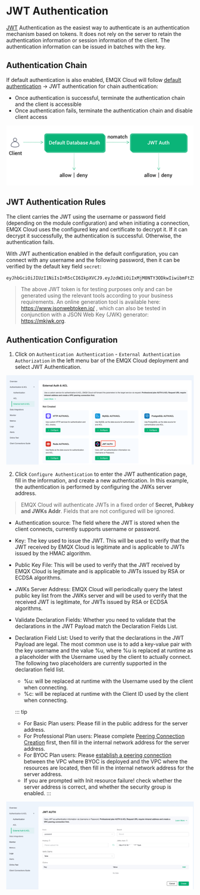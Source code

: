 # JWT Authentication

[JWT](https://jwt.io/) Authentication as the easiest way to authenticate is an authentication mechanism based on tokens. It does not rely on the server to retain the authentication information or session information of the client. The authentication information can be issued in batches with the key.

## Authentication Chain

If default authentication is also enabled, EMQX Cloud will follow [default authentication](./auth_dedicated.md) -> JWT authentication for chain authentication:

- Once authentication is successful, terminate the authentication chain and the client is accessible
- Once authentication fails, terminate the authentication chain and disable client access

![auth_chain](./_assets/jwt_auth_chain.png)

## JWT Authentication Rules

The client carries the JWT using the username or password field (depending on the module configuration) and when initiating a connection, EMQX Cloud uses the configured key and certificate to decrypt it. If it can decrypt it successfully, the authentication is successful. Otherwise, the authentication fails.

With JWT authentication enabled in the default configuration, you can connect with any username and the following password, then it can be verified by the default key field `secret`:

```bash
eyJhbGciOiJIUzI1NiIsInR5cCI6IkpXVCJ9.eyJzdWIiOiIxMjM0NTY3ODkwIiwibmFtZSI6IkVNUVggQ2xvdWQiLCJpYXQiOjE1MTYyMzkwMjJ9.wGxZTwkCZtYPzkS854aQ9WCnP8YGIQ_erFh5RIznhYk
```

> The above JWT token is for testing purposes only and can be generated using the relevant tools according to your business requirements. An online generation tool is available here: <https://www.jsonwebtoken.io/> , which can also be tested in conjunction with a JSON Web Key (JWK) generator: <https://mkjwk.org>.
## Authentication Configuration

1. Click on `Authentication Authentication` - `External Authentication Authorization` in the left menu bar of the EMQX Cloud deployment and select JWT Authentication.

![jwt_auth](./_assets/jwt_auth_en.png)

2. Click `Configure Authentication` to enter the JWT authentication page, fill in the information, and create a new authentication. In this example, the authentication is performed by configuring the JWKs server address.

> EMQX Cloud will authenticate JWTs in a fixed order of **Secret, Pubkey and JWKs Addr**. Fields that are not configured will be ignored.

- Authentication source: The field where the JWT is stored when the client connects, currently supports username or password.
- Key: The key used to issue the JWT. This will be used to verify that the JWT received by EMQX Cloud is legitimate and is applicable to JWTs issued by the HMAC algorithm.
- Public Key File: This will be used to verify that the JWT received by EMQX Cloud is legitimate and is applicable to JWTs issued by RSA or ECDSA algorithms.
- JWKs Server Address: EMQX Cloud will periodically query the latest public key list from the JWKs server and will be used to verify that the received JWT is legitimate, for JWTs issued by RSA or ECDSA algorithms.
- Validate Declaration Fields: Whether you need to validate that the declarations in the JWT Payload match the Declaration Fields List.
- Declaration Field List: Used to verify that the declarations in the JWT Payload are legal. The most common use is to add a key-value pair with the key username and the value %u, where %u is replaced at runtime as a placeholder with the Username used by the client to actually connect. The following two placeholders are currently supported in the declaration field list.
  - %u: will be replaced at runtime with the Username used by the client when connecting.
  - %c: will be replaced at runtime with the Client ID used by the client when connecting.

  ::: tip
  - For Basic Plan users: Please fill in the public address for the server address.
  - For Professional Plan users: Please complete [Peering Connection Creation](../deployments/vpc_peering.md) first, then fill in the internal network address for the server address.
  - For BYOC Plan users: Please [establish a peering connection](../create/byoc.md#vpc-peering-configuration) between the VPC where BYOC is deployed and the VPC where the resources are located, then fill in the internal network address for the server address.
  - If you are prompted with Init resource failure! check whether the server address is correct, and whether the security group is enabled.
  :::

![jwt_auth](./_assets/jwt_auth_info_en.jpeg)
